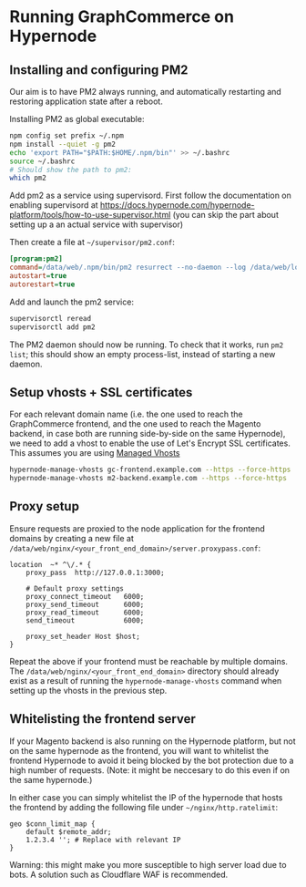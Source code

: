 # Running GraphCommerce on Hypernode

## Installing and configuring PM2

Our aim is to have PM2 always running, and automatically restarting and restoring application state after a reboot.

Installing PM2 as global executable:
```sh
npm config set prefix ~/.npm
npm install --quiet -g pm2
echo 'export PATH="$PATH:$HOME/.npm/bin"' >> ~/.bashrc
source ~/.bashrc
# Should show the path to pm2:
which pm2
```

Add pm2 as a service using supervisord. First follow the documentation on enabling
supervisord at https://docs.hypernode.com/hypernode-platform/tools/how-to-use-supervisor.html (you can skip the part about setting up a an actual service with supervisor)

Then create a file at  `~/supervisor/pm2.conf`:
```ini
[program:pm2]
command=/data/web/.npm/bin/pm2 resurrect --no-daemon --log /data/web/logs/pm2
autostart=true
autorestart=true
```

Add and launch the pm2 service:
```sh
supervisorctl reread
supervisorctl add pm2
```
The PM2 daemon should now be running. To check that it works, run `pm2 list`; this should show an
empty process-list, instead of starting a new daemon.

## Setup vhosts + SSL certificates

For each relevant domain name (i.e. the one used to reach the GraphCommerce frontend, and the one used to
reach the Magento backend, in case both are running side-by-side on the same Hypernode), we need to add a
vhost to enable the use of Let's Encrypt SSL certificates. This assumes you are using
[Managed Vhosts](https://docs.hypernode.com/hypernode-platform/nginx/hypernode-managed-vhosts.html)

```sh
hypernode-manage-vhosts gc-frontend.example.com --https --force-https
hypernode-manage-vhosts m2-backend.example.com --https --force-https
```

## Proxy setup

Ensure requests are proxied to the node application for the frontend domains by creating a new file at
`/data/web/nginx/<your_front_end_domain>/server.proxypass.conf`:

```nginx
location  ~* ^\/.* {
    proxy_pass  http://127.0.0.1:3000;

    # Default proxy settings
    proxy_connect_timeout	6000;
    proxy_send_timeout      6000;
    proxy_read_timeout      6000;
    send_timeout            6000;

    proxy_set_header Host $host;
}
```

Repeat the above if your frontend must be reachable by multiple domains. The
`/data/web/nginx/<your_front_end_domain>` directory should already exist as a result of running the
`hypernode-manage-vhosts` command when setting up the vhosts in the previous step.

## Whitelisting the frontend server

If your Magento backend is also running on the Hypernode platform, but not on the same hypernode as the frontend, you
will want to whitelist the frontend Hypernode to avoid it being blocked by the bot protection due to a high number of
requests. (Note: it might be neccesary to do this even if on the same hypernode.)

In either case you can simply whitelist the IP of the hypernode that hosts the frontend by adding the following
file under `~/nginx/http.ratelimit`:

```
geo $conn_limit_map {
    default $remote_addr;
    1.2.3.4 ''; # Replace with relevant IP
}
```

Warning: this might make you more susceptible to high server load due to bots. A solution
such as Cloudflare WAF is recommended.
